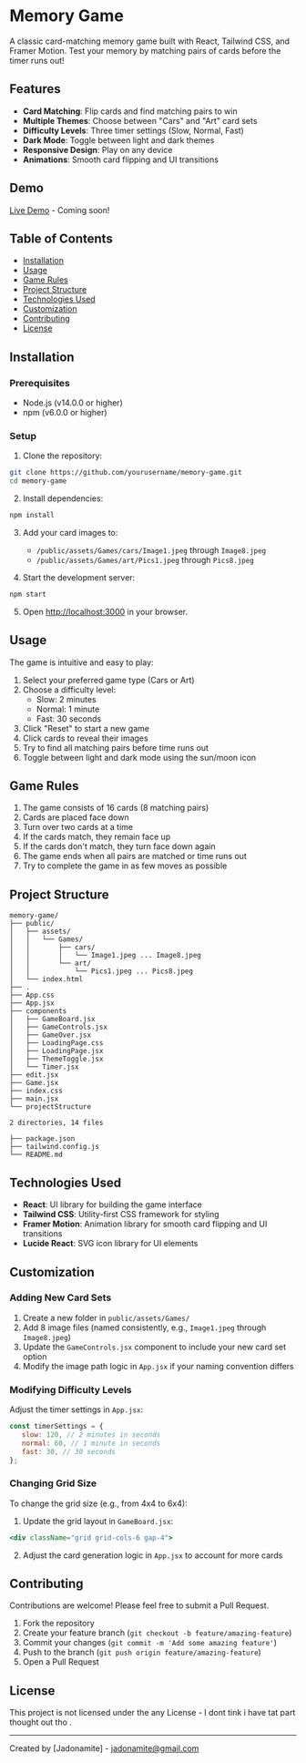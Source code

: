 # Memory Game

A classic card-matching memory game built with React, Tailwind CSS, and Framer Motion. Test your memory by matching pairs of cards before the timer runs out!

## Features

-  **Card Matching**: Flip cards and find matching pairs to win
-  **Multiple Themes**: Choose between "Cars" and "Art" card sets
-  **Difficulty Levels**: Three timer settings (Slow, Normal, Fast)
-  **Dark Mode**: Toggle between light and dark themes
-  **Responsive Design**: Play on any device
-  **Animations**: Smooth card flipping and UI transitions

## Demo

[Live Demo](#) - Coming soon!

## Table of Contents

-  [Installation](#installation)
-  [Usage](#usage)
-  [Game Rules](#game-rules)
-  [Project Structure](#project-structure)
-  [Technologies Used](#technologies-used)
-  [Customization](#customization)
-  [Contributing](#contributing)
-  [License](#license)

## Installation

### Prerequisites

-  Node.js (v14.0.0 or higher)
-  npm (v6.0.0 or higher)

### Setup

1. Clone the repository:

```bash
git clone https://github.com/yourusername/memory-game.git
cd memory-game
```

2. Install dependencies:

```bash
npm install
```

3. Add your card images to:

   -  `/public/assets/Games/cars/Image1.jpeg` through `Image8.jpeg`
   -  `/public/assets/Games/art/Pics1.jpeg` through `Pics8.jpeg`

4. Start the development server:

```bash
npm start
```

5. Open [http://localhost:3000](http://localhost:3000) in your browser.

## Usage

The game is intuitive and easy to play:

1. Select your preferred game type (Cars or Art)
2. Choose a difficulty level:
   -  Slow: 2 minutes
   -  Normal: 1 minute
   -  Fast: 30 seconds
3. Click "Reset" to start a new game
4. Click cards to reveal their images
5. Try to find all matching pairs before time runs out
6. Toggle between light and dark mode using the sun/moon icon

## Game Rules

1. The game consists of 16 cards (8 matching pairs)
2. Cards are placed face down
3. Turn over two cards at a time
4. If the cards match, they remain face up
5. If the cards don't match, they turn face down again
6. The game ends when all pairs are matched or time runs out
7. Try to complete the game in as few moves as possible

## Project Structure

```
memory-game/
├── public/
│   ├── assets/
│   │   └── Games/
│   │       ├── cars/
│   │       │   └── Image1.jpeg ... Image8.jpeg
│   │       └── art/
│   │           └── Pics1.jpeg ... Pics8.jpeg
│   └── index.html
├── .
├── App.css
├── App.jsx
├── components
│   ├── GameBoard.jsx
│   ├── GameControls.jsx
│   ├── GameOver.jsx
│   ├── LoadingPage.css
│   ├── LoadingPage.jsx
│   ├── ThemeToggle.jsx
│   └── Timer.jsx
├── edit.jsx
├── Game.jsx
├── index.css
├── main.jsx
└── projectStructure

2 directories, 14 files

├── package.json
├── tailwind.config.js
└── README.md
```

## Technologies Used

-  **React**: UI library for building the game interface
-  **Tailwind CSS**: Utility-first CSS framework for styling
-  **Framer Motion**: Animation library for smooth card flipping and UI transitions
-  **Lucide React**: SVG icon library for UI elements

## Customization

### Adding New Card Sets

1. Create a new folder in `public/assets/Games/`
2. Add 8 image files (named consistently, e.g., `Image1.jpeg` through `Image8.jpeg`)
3. Update the `GameControls.jsx` component to include your new card set option
4. Modify the image path logic in `App.jsx` if your naming convention differs

### Modifying Difficulty Levels

Adjust the timer settings in `App.jsx`:

```javascript
const timerSettings = {
   slow: 120, // 2 minutes in seconds
   normal: 60, // 1 minute in seconds
   fast: 30, // 30 seconds
};
```

### Changing Grid Size

To change the grid size (e.g., from 4x4 to 6x4):

1. Update the grid layout in `GameBoard.jsx`:

```jsx
<div className="grid grid-cols-6 gap-4">
```

2. Adjust the card generation logic in `App.jsx` to account for more cards

## Contributing

Contributions are welcome! Please feel free to submit a Pull Request.

1. Fork the repository
2. Create your feature branch (`git checkout -b feature/amazing-feature`)
3. Commit your changes (`git commit -m 'Add some amazing feature'`)
4. Push to the branch (`git push origin feature/amazing-feature`)
5. Open a Pull Request

## License

This project is not licensed under the any License - I dont tink i have tat part thought out tho
.

---

Created by [Jadonamite] - [jadonamite@gmail.com](twitter:@jadonamite)
